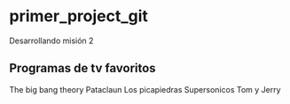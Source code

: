 # primer_project_git
Desarrollando misión 2

## Programas de tv favoritos

The big bang theory
Pataclaun
Los picapiedras
Supersonicos
Tom y Jerry